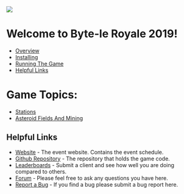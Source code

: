 
<img src="_static/dd.png"/>

# Welcome to Byte-le Royale 2019!

* [Overview](overview.md)
* [Installing](installing.md)
* [Running The Game](running_the_game.md)
* [Helpful Links](helpful_links.md)


# Game Topics:
* [Stations](stations.md)
* [Asteroid Fields And Mining](asteroid_fields_and_mining.md)

## Helpful Links

* [Website](https://royale.ndacm.org) - The event website. Contains the event schedule.
* [Github Repository]() - The repository that holds the game code.
* [Leaderboards]() - Submit a client and see how well you are doing compared to others.
* [Forum]() - Please feel free to ask any questions you have here.
* [Report a Bug]() - If you find a bug please submit a bug report here.

